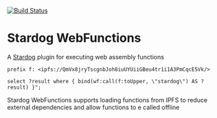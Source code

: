 [![Build Status](https://travis-ci.org/semantalytics/stardog-wasm.svg?branch=master)](https://travis-ci.org/semantalytics/stardog-wasm)

# Stardog WebFunctions

A [Stardog](http://stardog.com) plugin for executing web assembly functions

```prefix wf: <http://semantalytics.com/2021/03/ns/stardog/webfunction/>
prefix f: <ipfs://QmVx8jryTscgnbJoh8iuUYUiiGBeu4tr1i1A3PmCqcE5Vk/>

select ?result where { bind(wf:call(f:toUpper, \"stardog\") AS ?result) }";
```

Stardog WebFunctions supports loading functions from IPFS to reduce external dependencies and allow functions to e called offline
